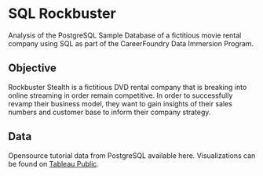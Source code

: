 # **SQL Rockbuster**
Analysis of the PostgreSQL Sample Database of a fictitious movie rental company using SQL as part of the CareerFoundry Data Immersion Program.

## **Objective**
Rockbuster Stealth is a fictitious DVD rental company that is breaking into online streaming in order remain competitive. In order to successfully revamp their business model, they want to gain insights of their sales numbers and customer base to inform their company strategy.

## **Data**
Opensource tutorial data from PostgreSQL available here.
Visualizations can be found on [Tableau Public](https://public.tableau.com/app/profile/samantha.fitzsimmons).
